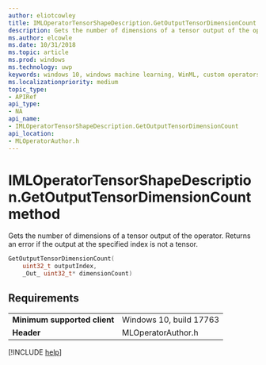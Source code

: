 ```yaml
---
author: eliotcowley
title: IMLOperatorTensorShapeDescription.GetOutputTensorDimensionCount method
description: Gets the number of dimensions of a tensor output of the operator.
ms.author: elcowle
ms.date: 10/31/2018
ms.topic: article
ms.prod: windows
ms.technology: uwp
keywords: windows 10, windows machine learning, WinML, custom operators, GetOutputTensorDimensionCount
ms.localizationpriority: medium
topic_type:
- APIRef
api_type:
- NA
api_name:
- IMLOperatorTensorShapeDescription.GetOutputTensorDimensionCount
api_location:
- MLOperatorAuthor.h
---
```


# IMLOperatorTensorShapeDescription.GetOutputTensorDimensionCount method

Gets the number of dimensions of a tensor output of the operator. Returns an error if the output at the specified index is not a tensor.

```cpp
GetOutputTensorDimensionCount(
    uint32_t outputIndex, 
    _Out_ uint32_t* dimensionCount)
```

## Requirements

| | |
|-|-|
| **Minimum supported client** | Windows 10, build 17763 |
| **Header** | MLOperatorAuthor.h |

[!INCLUDE [help](../includes/get-help.md)]
